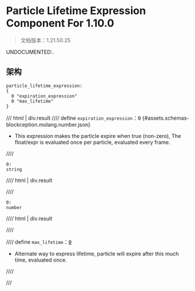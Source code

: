 # Particle Lifetime Expression Component For 1.10.0

> 文档版本：1.21.50.25

UNDOCUMENTED:.

## 架构

```mcschema
particle_lifetime_expression:
{
  0 "expiration_expression"
  0 "max_lifetime"
}

```

/// html | div.result
//// define
`expiration_expression`：<samp>0</samp> {#assets.schemas-blockception.molang.number.json}

- This expression makes the particle expire when true (non-zero), The float/expr is evaluated once per particle, evaluated every frame.


////

```mcschema
0:
string

```

//// html | div.result

////


```mcschema
0:
number

```

//// html | div.result

////




//// define
`max_lifetime`：<samp>[0](#assets.schemas-blockception.molang.number.json)</samp>

- Alternate way to express lifetime, particle will expire after this much time, evaluated once.


////


///

